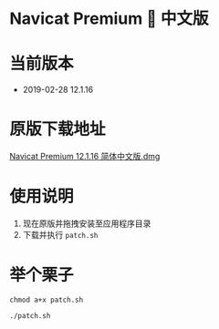 # Navicat Premium 🦀 中文版

# 当前版本

 * 2019-02-28 12.1.16

# 原版下载地址

[Navicat Premium 12.1.16 简体中文版.dmg](http://download3.navicat.com/download/navicat121_premium_cs.dmg)

# 使用说明

1. 现在原版并拖拽安装至应用程序目录
2. 下载并执行 `patch.sh`

# 举个栗子

```
chmod a+x patch.sh

./patch.sh
```


